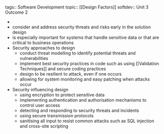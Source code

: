 tags:: Software Development
topic:: [[Design Factors]]
softdev:: Unit 3 Outcome 2

-
- consider and address security threats and risks early in the solution design
- is especially important for systems that handle sensitive data or that are critical to business operations
- Security approaches to design
	- conduct threat modelling to identify potential threats and vulnerabilities
	- implement best security practices in code such as using [[Validation Techniques]] and secure coding practices
	- design to be resilient to attack, even if one occurs
	- allowing for system monitoring and easy patching when attacks occur
- Security influencing design
	- using encryption to protect sensitive data
	- implementing authentication and authorisation mechanisms to control user access
	- detecting and responding to security threats and incidents
	- using secure transmission protocols
	- sanitising all input to resist common attacks such as SQL injection and cross-site scripting